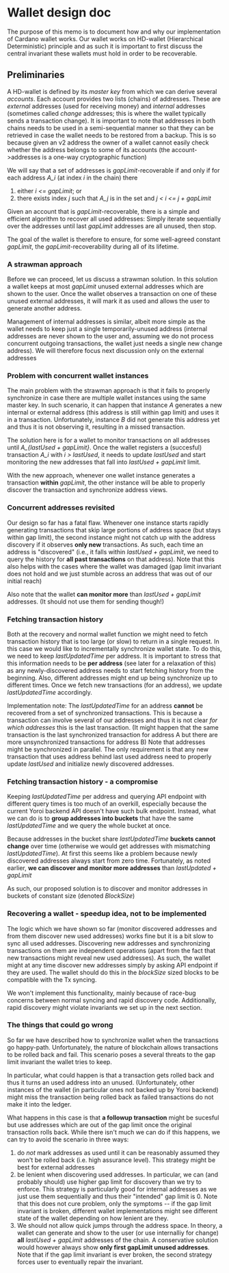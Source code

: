 # Wallet design doc

The purpose of this memo is to document how and why our implementation of Cardano wallet works. Our wallet works on HD-wallet (Hierarchical Deterministic) principle and as such it is important to first discuss the central invariant these wallets must hold in order to be recoverable.

## Preliminaries

A HD-wallet is defined by its *master key* from which we can derive several *accounts*. Each account provides two lists (chains) of addresses. These are *external* addresses (used for receiving money) and *internal* addresses (sometimes called *change* addresses; this is where the wallet typically sends a transaction change). It is important to note that addresses in both chains needs to be used in a semi-sequential manner so that they can be retrieved in case the wallet needs to be restored from a backup. This is so because given an v2 address the owner of a wallet cannot easily check whether the address belongs to some of its accounts (the account->addresses is a one-way cryptographic function)

We will say that a set of addresses is *gapLimit*-recoverable if and only if for each address *A_i* (at index *i* in the chain) there
1) either *i <= gapLimit*; or
2) there exists index *j* such that *A_j* is in the set and *j < i <= j + gapLimit*

Given an account that is *gapLimit*-recoverable, there is a simple and efficient algorithm to recover all used addresses: Simply iterate sequentially over the addresses until last *gapLimit* addresses are all unused, then stop.

The goal of the wallet is therefore to ensure, for some well-agreed constant *gapLimit*, the *gapLimit*-recoverability during all of its lifetime. 

### A strawman approach

Before we can proceed, let us discuss a strawman solution. In this solution a wallet keeps at most *gapLimit* unused external addresses which are shown to the user. Once the wallet observes a transaction on one of these unused external addresses, it will mark it as used and allows the user to generate another address.

Management of internal addresses is similar, albeit more simple as the wallet needs to keep just a single temporarily-unused address (internal addresses are never shown to the user and, assuming we do not process concurrent outgoing transactions, the wallet just needs a single new change address). We will therefore focus next discussion only on the external addresses

### Problem with concurrent wallet instances

The main problem with the strawman approach is that it fails to properly synchronize in case there are multiple wallet instances using the same master key. In such scenario, it can happen that instance *A* generates a new internal or external address (this address is still within gap limit) and uses it in a transaction. Unfortunately, instance *B* did not generate this address yet and thus it is not observing it, resulting in a missed transaction.

The solution here is for a wallet to monitor transactions on all addresses until *A_{lastUsed + gapLimit}*. Once the wallet registers a (succesful) transaction *A_i* with *i > lastUsed*, it needs to update *lastUsed* and start monitoring the new addresses that fall into *lastUsed + gapLimit* limit.

With the new approach, whenever one wallet instance generates a transaction **within** *gapLimit*, the other instance will be able to properly discover the transaction and synchronize address views.

### Concurrent addresses revisited

Our design so far has a fatal flaw. Whenever one instance starts rapidly generating transactions that skip large portions of address space (but stays within gap limit), the second instance might not catch up with the address discovery if it observes **only new** transactions. As such, each time an address is "discovered" (i.e., it falls within *lastUsed + gapLimit*, we need to query the history for **all past transactions** on that address). Note that this also helps with the cases where the wallet was damaged (gap limit invariant does not hold and we just stumble across an address that was out of our initial reach)

Also note that the wallet **can monitor more** than *lastUsed + gapLimit* addresses. (It should not use them for sending though!)

### Fetching transaction history

Both at the recovery and normal wallet function we might need to fetch transaction history that is too large (or slow) to return in a single request. In this case we would like to incrementally synchronize wallet state. To do this, we need to keep *lastUpdatedTime* per address. It is important to stress that this information needs to be **per address** (see later for a relaxation of this) as any newly-discovered address needs to start fetching history from the beginning. Also, different addresses might end up being synchronize up to different times. Once we fetch new transactions (for an address), we update *lastUpdatedTime* accordingly.

Implementation note: The *lastUpdatedTime* for an address **cannot** be recovered from a set of synchronized transactions. This is because a transaction can involve several of our addresses and thus it is not clear *for which addresses* this is the last transaction. (It might happen that the same transaction is the last synchronized transaction for address A but there are more unsynchronized transactions for address B)
Note that addresses might be synchronized in parallel. The only requirement is that any new transaction that uses address behind last used address need to properly update *lastUsed* and initialize newly discovered addresses.

### Fetching transaction history - a compromise

Keeping *lastUpdatedTime* per address and querying API endpoint with different query times is too much of an overkill, especially because the current Yoroi backend API doesn't have such bulk endpoint. Instead, what we can do is to **group addresses into buckets** that have the same *lastUpdatedTime* and we query the whole bucket at once.

Because addresses in the bucket share *lastUpdatedTime* **buckets cannot change** over time (otherwise we would get addresses with mismatching *lastUpdatedTime*). At first this seems like a problem because newly discovered addresses always start from zero time. Fortunately, as noted earlier, **we can discover and monitor more addresses** than *lastUpdated + gapLimit*

As such, our proposed solution is to discover and monitor addresses in buckets of constant size (denoted *BlockSize*)

### Recovering a wallet - speedup idea, not to be implemented

The logic which we have shown so far (monitor discovered addresses and from them discover new used addresses) works fine but it is a bit slow to sync all used addresses. Discovering new addresses and synchronizing transactions on them are independent operations (apart from the fact that new transactions might reveal new used addresses). As such, the  wallet might at any time discover new addresses simply by asking API endpoint if they are used. The wallet should do this in the *blockSize* sized blocks to be compatible with the Tx syncing.

We won't implement this functionality, mainly because of race-bug concerns between normal syncing and rapid discovery code. Additionally, rapid discovery might violate invariants we set up in the next section.

### The things that could go wrong

So far we have described how to synchronize wallet when the transactions go happy-path. Unfortunately, the nature of blockchain allows transactions to be rolled back and fail. This scenario poses a several threats to the gap limit invariant the wallet tries to keep.

In particular, what could happen is that a transaction gets rolled back and thus it turns an used address into an unused. (Unfortunately, other instances of the wallet (in particular ones not backed up by Yoroi backend)  might miss the transaction being rolled back as failed transactions do not make it into the ledger.

What happens in this case is that **a followup transaction** might be sucesful but use addresses which are out of the gap limit once the original transaction rolls back. While there isn't much we can do if this happens, we can try to avoid the scenario in three ways:
1) do *not* mark addresses as used until it can be reasonably assumed they won't be rolled back (i.e. high assurance level). This strategy might be best for external addresses
2) be lenient when discovering used addresses. In particular, we can (and probably should) use higher gap limit for discovery than we try to enforce. This strategy is particularly good for internal addresses as we just use them sequentially and thus their "intended" gap limit is 0. Note that this does not cure problem, only the symptoms -- if the gap limit invariant is broken, different wallet implementations might see different state of the wallet depending on how lenient are they.
3) We should not allow quick jumps through the address space. In theory, a wallet can generate and show to the user (or use internalliy for change) **all** *lastUsed + gapLimit* addresses of the chain. A conservative solution would however always show **only first gapLimit unused addresses**. Note that if the gap limit invariant is ever broken, the second strategy forces user to eventually repair the invariant.
